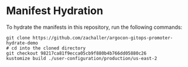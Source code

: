 # Manifest Hydration

To hydrate the manifests in this repository, run the following commands:

```shell
git clone https://github.com/zachaller/argocon-gitops-promoter-hydrate-demo
# cd into the cloned directory
git checkout 98217ca81f9ecca05cb9f880b4b766dd05880c26
kustomize build ./user-configuration/production/us-east-2
```
